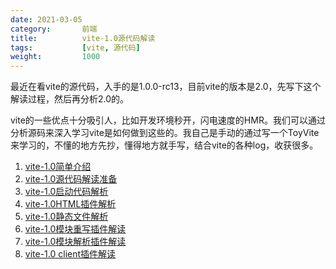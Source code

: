 ```yaml
---
date: 2021-03-05
category:       前端
title:          vite-1.0源代码解读
tags:           [vite, 源代码]
weight:         1000
---
```


最近在看vite的源代码，入手的是1.0.0-rc13，目前vite的版本是2.0，先写下这个解读过程，然后再分析2.0的。
<!--more-->
vite的一些优点十分吸引人，比如开发环境秒开，闪电速度的HMR。我们可以通过分析源码来深入学习vite是如何做到这些的。我自己是手动的通过写一个ToyVite来学习的，不懂的地方先抄，懂得地方就手写，结合vite的各种log，收获很多。

1. [vite-1.0简单介绍](/posts/2021-03-06-vite-1.0-simple-introduction/)
2. [vite-1.0源代码解读准备](/posts/2021-03-06-vite-1.0-preparation)
3. [vite-1.0启动代码解析](/posts/2021-03-07-vite-1.0-boot-code-analyze)
4. [vite-1.0HTML插件解析](/posts/2021-03-08-vite-1.0-html-plugin)
5. [vite-1.0静态文件解析](/posts/2021-03-09-vite-1.0-serve-static)
6. [vite-1.0模块重写插件解读](/posts/2021-03-09-vite-1.0-module-rewrite-plugin)
7. [vite-1.0模块解析插件解读](/posts/2021-03-15-vite-1.0-module-reresolve-plugin)
8. [vite-1.0 client插件解读](/posts/2021-03-16-vite-1.0-client-plugin)
